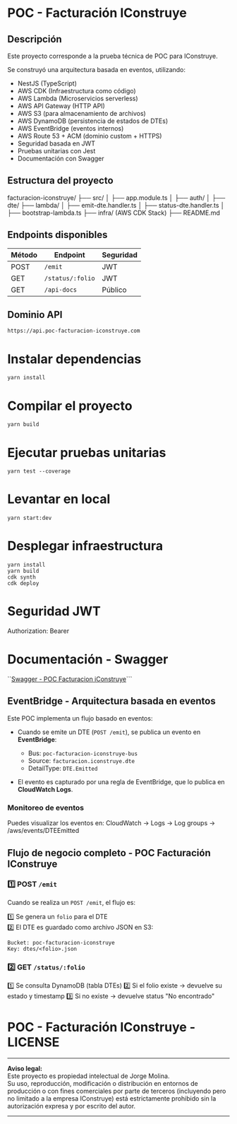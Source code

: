 # POC - Facturación IConstruye

## Descripción

Este proyecto corresponde a la prueba técnica de POC para IConstruye.

Se construyó una arquitectura basada en eventos, utilizando:

- NestJS (TypeScript)
- AWS CDK (Infraestructura como código)
- AWS Lambda (Microservicios serverless)
- AWS API Gateway (HTTP API)
- AWS S3 (para almacenamiento de archivos)
- AWS DynamoDB (persistencia de estados de DTEs)
- AWS EventBridge (eventos internos)
- AWS Route 53 + ACM (dominio custom + HTTPS)
- Seguridad basada en JWT
- Pruebas unitarias con Jest
- Documentación con Swagger

## Estructura del proyecto

facturacion-iconstruye/
├── src/
│ ├── app.module.ts
│ ├── auth/
│ ├── dte/
├── lambda/
│ ├── emit-dte.handler.ts
│ ├── status-dte.handler.ts
│ ├── bootstrap-lambda.ts
├── infra/ (AWS CDK Stack)
├── README.md

## Endpoints disponibles

| Método | Endpoint | Seguridad |
|--------|----------|-----------|
| POST | `/emit` | JWT |
| GET | `/status/:folio` | JWT |
| GET | `/api-docs` | Público |

## Dominio API

```text
https://api.poc-facturacion-iconstruye.com
```

# Instalar dependencias
```yarn install```

# Compilar el proyecto
```yarn build```

# Ejecutar pruebas unitarias
```yarn test --coverage```

# Levantar en local
```yarn start:dev```

# Desplegar infraestructura

```cd infra
yarn install
yarn build
cdk synth
cdk deploy
```
# Seguridad JWT

Authorization: Bearer <JWT>

# Documentación - Swagger

``[Swagger - POC Facturacion iConstruye](https://api.poc-facturacion-iconstruye.com/api-docs)```

## EventBridge - Arquitectura basada en eventos

Este POC implementa un flujo basado en eventos:

- Cuando se emite un DTE (`POST /emit`), se publica un evento en **EventBridge**:

  - Bus: `poc-facturacion-iconstruye-bus`
  - Source: `facturacion.iconstruye.dte`
  - DetailType: `DTE.Emitted`

- El evento es capturado por una regla de EventBridge, que lo publica en **CloudWatch Logs**.

### Monitoreo de eventos

Puedes visualizar los eventos en: CloudWatch → Logs → Log groups → /aws/events/DTEEmitted

## Flujo de negocio completo - POC Facturación IConstruye

### 1️⃣ POST `/emit`

Cuando se realiza un `POST /emit`, el flujo es:

1️⃣ Se genera un `folio` para el DTE  
2️⃣ El DTE es guardado como archivo JSON en S3:

```text
Bucket: poc-facturacion-iconstruye
Key: dtes/<folio>.json
```

### 2️⃣ GET ``/status/:folio``

1️⃣ Se consulta DynamoDB (tabla DTEs)
2️⃣ Si el folio existe → devuelve su estado y timestamp
3️⃣ Si no existe → devuelve status "No encontrado"

# POC - Facturación IConstruye - LICENSE

---

**Aviso legal:**  
Este proyecto es propiedad intelectual de Jorge Molina.  
Su uso, reproducción, modificación o distribución en entornos de producción o con fines comerciales por parte de terceros (incluyendo pero no limitado a la empresa IConstruye) está estrictamente prohibido sin la autorización expresa y por escrito del autor.

---